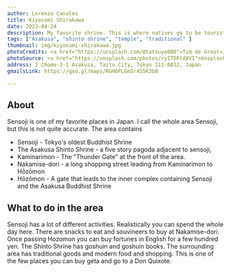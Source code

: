 ```yaml
---
author: Lorenzo Canales
title: Kiyosumi Shirakawa
date: 2023-04-24
description: My favorite shrine. This is where natives go to be tourists
tags: ["Asakusa", "shinto shrine", "temple", "traditional" ]
thumbnail: img/kiyosumi-shirakawa.jpg
photoCredits: <a href="https://unsplash.com/@tatsuya000">Tim de Groot</a>
photoSource: <a href="https://unsplash.com/photos/ryITDFCd8VI">Unsplash</a>
address: 2 Chome-3-1 Asakusa, Taito City, Tokyo 111-0032, Japan
gmailsLink: https://goo.gl/maps/RGH6PLGm5r4SSK3b8

---
```


## About

Sensoji is one of my favorite places in Japan. I call the whole area Sensoji, but this is not quite accurate. The area contains

* Sensoji - Tokyo's oldest Buddhist Shrine
* The Asakusa Shinto Shrine - a five story pagoda adjacent to sensoji,
* Kaminarimon - The "Thunder Gate" at the front of the area.
* Nakamise-dori - a long shopping street leading from Kaminarimon to Hōzōmon
* Hōzōmon - A gate that leads to the inner complex containing Sensoji and the Asakusa Buddhist Shrine

## What to do in the area

Sensoji has a lot of different activities. Realistically you can spend the whole day here. There are snacks to eat and souvineers to buy at Nakamise-dori. Once passing Hozomon you can buy fortunes in English for a few hundred yen. The Shinto Shrine has goshuin and goshuin books. The surrounding area has traditional goods and modern food and shopping. This is one of the few places you can buy geta and go to a Don Quixote.
